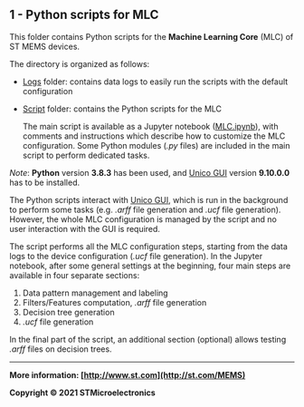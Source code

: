 ## 1 - Python scripts for MLC 

This folder contains Python scripts for the **Machine Learning Core** (MLC) of ST MEMS devices. 

The directory is organized as follows: 

- [Logs](./Logs) folder: contains data logs to easily run the scripts with the default configuration

- [Script](./Script) folder: contains the Python scripts for the MLC 

  The main script is available as a Jupyter notebook ([MLC.ipynb]((./Script/MLC.ipynb))), with comments and instructions which describe how to customize the MLC configuration. Some Python modules (*.py* files) are included in the main script to perform dedicated tasks.

*Note*: **Python** version **3.8.3** has been used, and [Unico GUI](https://www.st.com/content/st_com/en/products/embedded-software/evaluation-tool-software/unico-gui.html) version **9.10.0.0** has to be installed.

The Python scripts interact with [Unico GUI](https://www.st.com/content/st_com/en/products/embedded-software/evaluation-tool-software/unico-gui.html), which is run in the background to perform some tasks (e.g. *.arff* file generation and *.ucf*  file generation). However, the whole MLC configuration is managed by the script and no user interaction with the GUI is required.

The script performs all the MLC configuration steps, starting from the data logs to the device configuration (*.ucf* file generation). In the Jupyter notebook, after some general settings at the beginning, four main steps are available in four separate sections: 

1. Data pattern management and labeling
2. Filters/Features computation, *.arff* file generation
3. Decision tree generation
4. *.ucf* file generation

In the final part of the script, an additional section (optional) allows testing *.arff* files on decision trees.

------

**More information: [http://www.st.com](http://st.com/MEMS)**

**Copyright © 2021 STMicroelectronics**

